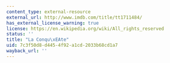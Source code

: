 ```yaml
---
content_type: external-resource
external_url: http://www.imdb.com/title/tt1711484/
has_external_license_warning: true
license: https://en.wikipedia.org/wiki/All_rights_reserved
status: ''
title: "La Conqu\xEAte"
uid: 7c3f50d8-d445-4f92-a1cd-2033b68cd1a7
wayback_url: ''
---
```

